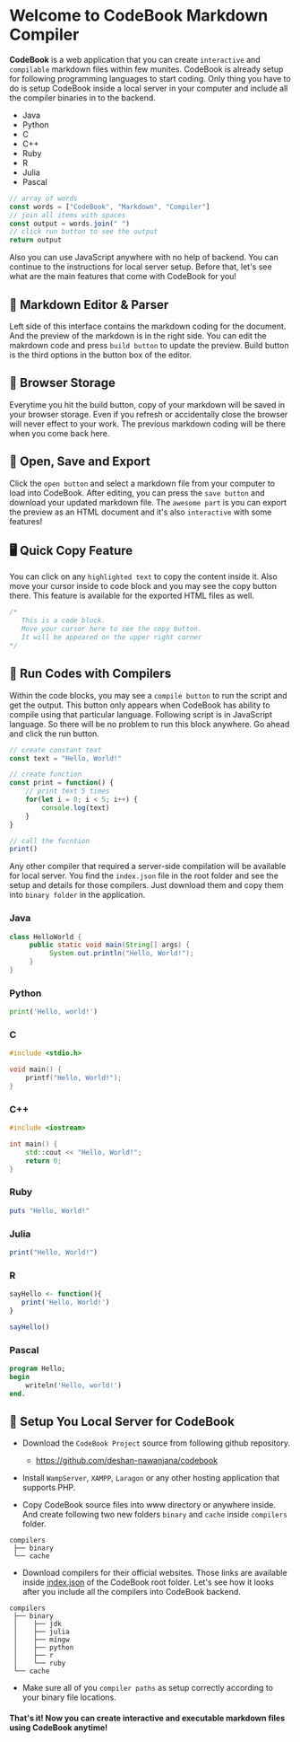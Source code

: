 # Welcome to CodeBook Markdown Compiler

**CodeBook** is a web application that you can create `interactive` and `compilable` markdown files within few munites. CodeBook is already setup for following programming languages to start coding. Only thing you have to do is setup CodeBook inside a local server in your computer and include all the compiler binaries in to the backend.

- Java
- Python
- C
- C++
- Ruby
- R
- Julia
- Pascal

```js
// array of words
const words = ["CodeBook", "Markdown", "Compiler"]
// join all items with spaces
const output = words.join(" ")
// click run button to see the output
return output
```

Also you can use JavaScript anywhere with no help of backend. You can continue to the instructions for local server setup. Before that, let's see what are the main features that come with CodeBook for you!

## 📝 Markdown Editor & Parser
Left side of this interface contains the markdown coding for the document. And the preview of the markdown is in the right side. You can edit the makrdown code and press `build button` to update the preview. Build button is the third options in the button box of the editor.

## 💾 Browser Storage

Everytime you hit the build button, copy of your markdown will be saved in your browser storage. Even if you refresh or accidentally close the browser will never effect to your work. The previous markdown coding will be there when you come back here.

## 📁 Open, Save and Export

Click the `open button` and select a markdown file from your computer to load into CodeBook. After editing, you can press the `save button` and download your updated markdown file. The `awesome part` is you can export the preview as an HTML document and it's also `interactive` with some features!

## 🖥️ Quick Copy Feature

You can click on any `highlighted text` to copy the content inside it. Also move your cursor inside to code block and you may see the copy button there. This feature is available for the exported HTML files as well.

```js
/*
   This is a code block.
   Move your cursor here to see the copy button.
   It will be appeared on the upper right corner
*/
```

## 🚀 Run Codes with Compilers

Within the code blocks, you may see a `compile button` to run the script and get the output. This button only appears when CodeBook has ability to compile using that particular language. Following script is in JavaScript language. So there will be no problem to run this block anywhere. Go ahead and click the run button.

```js
// create constant text
const text = "Hello, World!"

// create function
const print = function() {
    // print text 5 times
    for(let i = 0; i < 5; i++) {
        console.log(text)
    }
}

// call the fucntion
print()
```

Any other compiler that required a server-side compilation will be available for local server. You find the `index.json` file in the root folder and see the setup and details for those compilers. Just download them and copy them into `binary folder` in the application.

### Java

```java
class HelloWorld {
     public static void main(String[] args) {
          System.out.println("Hello, World!"); 
     }
}
```

### Python

```py
print('Hello, world!')
```

### C

```c
#include <stdio.h>

void main() {
    printf("Hello, World!");
}
```

### C++

```cpp
#include <iostream>

int main() {
    std::cout << "Hello, World!";
    return 0;
}
```

### Ruby

```ruby
puts "Hello, World!"
```

### Julia

```julia
print("Hello, World!")
```

### R

```r
sayHello <- function(){
   print('Hello, World!')
}

sayHello()
```

### Pascal

```pascal
program Hello;
begin
	writeln('Hello, world!')
end.
```

## 🔮 Setup You Local Server for CodeBook

- Download the `CodeBook Project` source from following github repository.
    - https://github.com/deshan-nawanjana/codebook

- Install `WampServer`, `XAMPP`, `Laragon` or any other hosting application that supports PHP.

- Copy CodeBook source files into www directory or anywhere inside. And create following two new folders `binary` and `cache` inside `compilers` folder.

```plain
compilers
 ├── binary
 └── cache
```

- Download compilers for their official websites. Those links are available inside [index.json](./index.json) of the CodeBook root folder. Let's see how it looks after you include all the compilers into CodeBook backend.

```plain
compilers
 ├── binary
 │    ├── jdk
 │    ├── julia
 │    ├── mingw
 │    ├── python
 │    ├── r
 │    └── ruby
 └── cache
```

- Make sure all of you `compiler paths` as setup correctly according to your binary file locations.

#### That's it! Now you can create interactive and executable markdown files using CodeBook anytime!